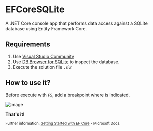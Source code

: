 # EFCoreSQLite

A .NET Core console app that performs data access against a SQLite database using Entity Framework Core.

## Requirements

1. Use [Visual Studio Community](https://visualstudio.microsoft.com/es/vs/community/)
2. Use [DB Browser for SQLite](https://sqlitebrowser.org/dl/) to inspect the database.
3. Execute the solution file `.sln`

## How to use it?

Before execute with `F5`, add a breakpoint where is indicated.

![image](https://github.com/larry-noriega/EFCoreSQLite/assets/4468105/3250a1c4-5d91-4f5a-9919-57a8723d7511)

**That's it!**

<sub>Further information: [Getting Started with EF Core](https://learn.microsoft.com/en-us/ef/core/get-started/overview/first-app) - Microsoft Docs.</sub>
